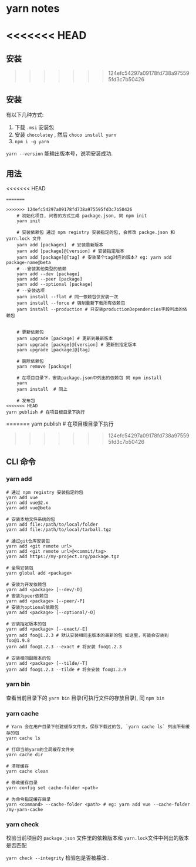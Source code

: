 # yarn notes
<<<<<<< HEAD
=======

## 安装
>>>>>>> 124efc54297a09178fd738a975595fd3c7b50426

## 安装
有以下几种方式:
1. 下载 `.msi` 安装包
2. 安装 `chocolatey` , 然后 `choco install yarn`
3. `npm i -g yarn`

`yarn --version` 能输出版本号，说明安装成功.

## 用法
<<<<<<< HEAD
```shell
=======

>>>>>>> 124efc54297a09178fd738a975595fd3c7b50426
    # 初始化项目, 问答的方式生成 package.json, 同 npm init
    yarn init

    # 安装依赖包 通过 npm registry 安装指定的包, 会修改 packge.json 和 yarn.lock 文件
    yarn add [packagek]  # 安装最新版本
    yarn add [package]@[version] # 安装指定版本
    yarn add [package]@[tag] # 安装某个tag对应的版本? eg: yarn add package-name@beta
    # --安装其他类型的依赖
    yarn add --dev [package]
    yarn add --peer [package]
    yarn add --optional [package]
    # --安装选项
    yarn install --flat # 同一依赖包仅安装一次
    yarn install --force # 强制重新下载所有依赖包
    yarn install --production # 只安装productionDependencies字段列出的依赖包


    # 更新依赖包
    yarn upgrade [package] # 更新到最新版本
    yarn upgrade [packge]@[version] # 更新到指定版本
    yarn upgrade [package]@[tag]

    # 删除依赖包
    yarn remove [package]

    # 在项目目录下，安装package.json中列出的依赖包 同 npm install
    yarn
    yarn install  # 同上

    # 发布包
<<<<<<< HEAD
yarn publish # 在项目根目录下执行
```
=======
    yarn publish # 在项目根目录下执行

>>>>>>> 124efc54297a09178fd738a975595fd3c7b50426
## CLI 命令

### yarn add

    # 通过 npm registry 安装指定的包
    yarn add vue
    yarn add vue@2.x
    yarn add vue@beta

    # 安装本地文件系统的包
    yarn add file:/path/to/local/folder
    yarn add file:/path/to/local/tarball.tgz

    # 通过git仓库安装包
    yarn add <git remote url>
    yarn add <git remote url>@<commit/tag>
    yarn add https://my-project.org/package.tgz

    # 全局安装包
    yarn global add <package>

    # 安装为开发依赖包
    yarn add <package> [--dev/-D]
    # 安装为peer依赖包
    yarn add <package> [--peer/-P]
    # 安装为optional依赖包
    yarn add <package> [--optional/-O]

    # 安装指定版本的包
    yarn add <package> [--exact/-E]
    yarn add foo@1.2.3 # 默认安装相同主版本的最新的包 如这里，可能会安装到 foo@1.9.8
    yarn add foo@1.2.3 --exact # 将安装 foo@1.2.3

    # 安装相同副版本的包
    yarn add <package> [--tilde/-T]
    yarn add foo@1.2.3 --tilde # 将会安装 foo@1.2.9

### yarn bin

查看当前目录下的 `yarn bin` 目录(可执行文件的存放目录), 同 `npm bin`

### yarn cache

    # Yarn 会在用户目录下创建缓存文件夹，保存下载过的包, `yarn cache ls` 列出所有缓存的包
    yarn cache ls

    # 打印当前yarn的全局缓存文件夹
    yarn cache dir

    # 清除缓存
    yarn cache clean

    # 修改缓存目录
    yarn config set cache-folder <path>

    # 为命令指定缓存目录
    yarn <command> --cache-folder <path> # eg: yarn add vue --cache-folder /my-yarn-cache

### yarn check

校验当前项目的 `package.json` 文件里的依赖版本和 `yarn.lock`文件中列出的版本是否匹配

`yarn check --integrity` 检验包是否被篡改..
